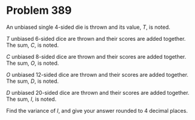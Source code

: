 # Problem 389 #

An unbiased single 4-sided die is thrown and its value, *T*, is noted.

*T* unbiased 6-sided dice are thrown and their scores are added together. The
sum, *C*, is noted.

*C* unbiased 8-sided dice are thrown and their scores are added together. The
sum, *O*, is noted.

*O* unbiased 12-sided dice are thrown and their scores are added together. The
sum, *D*, is noted.

*D* unbiased 20-sided dice are thrown and their scores are added together. The
sum, *I*, is noted.

Find the variance of *I*, and give your answer rounded to 4 decimal places.
